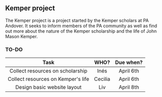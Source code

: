 <h2> Kemper project </h2>

The Kemper project is a project started by the Kemper scholars at PA Andover. It seeks to inform members of the PA community as well 
as find out more about the nature of the Kemper scholarship and the life of John Mason Kemper. 

<h3>TO-DO</h3>

|Task |  WHO? | Due when?      | 
|:-----:|:------------------------:|:-----:|
| Collect resources on scholarship  |  Inés | April 6th
| Collect resources on Kemper's life  |  Cecilia  | April 6th
| Design basic website layout   |  Liv  | April 8th
